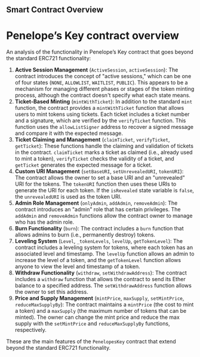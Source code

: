 
## Smart Contract Overview

# Penelope’s Key contract overview

An analysis of the functionality in Penelope’s Key contract that goes beyond the standard ERC721 functionality:

1. **Active Session Management** (`ActiveSession`, `activeSession`): The contract introduces the concept of "active sessions," which can be one of four states (`NONE`, `ALLOWLIST`, `WAITLIST`, `PUBLIC`). This appears to be a mechanism for managing different phases or stages of the token minting process, although the contract doesn't specify what each state means.
2. **Ticket-Based Minting** (`mintWithTicket`): In addition to the standard `mint` function, the contract provides a `mintWithTicket` function that allows users to mint tokens using tickets. Each ticket includes a ticket number and a signature, which are verified by the `verifyTicket` function. This function uses the `allowListSigner` address to recover a signed message and compare it with the expected message.
3. **Ticket Claiming and Management** (`claimTicket`, `verifyTicket`, `getTicket`): These functions handle the claiming and validation of tickets in the contract. `claimTicket` marks a ticket as claimed (i.e., already used to mint a token), `verifyTicket` checks the validity of a ticket, and `getTicket` generates the expected message for a ticket.
4. **Custom URI Management** (`setBaseURI`, `setUnrevealedURI`, `tokenURI`): The contract allows the owner to set a base URI and an "unrevealed" URI for the tokens. The `tokenURI` function then uses these URIs to generate the URI for each token. If the `isRevealed` state variable is `false`, the `unrevealedURI` is used as the token URI.
5. **Admin Role Management** (`onlyAdmin`, `addAdmin`, `removeAdmin`): The contract introduces an "admin" role that has certain privileges. The `addAdmin` and `removeAdmin` functions allow the contract owner to manage who has the admin role.
6. **Burn Functionality** (`burn`): The contract includes a `burn` function that allows admins to burn (i.e., permanently destroy) tokens.
7. **Leveling System** (`Level`, `_tokenLevels`, `levelUp`, `getTokenLevel`): The contract includes a leveling system for tokens, where each token has an associated level and timestamp. The `levelUp` function allows an admin to increase the level of a token, and the `getTokenLevel` function allows anyone to view the level and timestamp of a token.
8. **Withdraw Functionality** (`withdraw`, `setWithdrawAddress`): The contract includes a `withdraw` function that allows the contract to send its Ether balance to a specified address. The `setWithdrawAddress` function allows the owner to set this address.
9. **Price and Supply Management** (`mintPrice`, `maxSupply`, `setMintPrice`, `reduceMaxSupplyBy`): The contract maintains a `mintPrice` (the cost to mint a token) and a `maxSupply` (the maximum number of tokens that can be minted). The owner can change the mint price and reduce the max supply with the `setMintPrice` and `reduceMaxSupplyBy` functions, respectively.

These are the main features of the `PenelopesKey` contract that extend beyond the standard ERC721 functionality.

